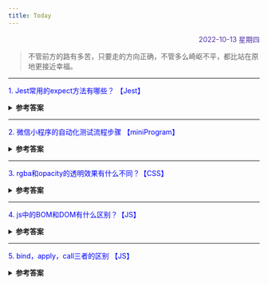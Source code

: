 ```yaml
---
title: Today
---
```


<div align="right" style="color:#512DA8">2022-10-13 星期四</div> 

> 不管前方的路有多苦，只要走的方向正确，不管多么崎岖不平，都比站在原地更接近幸福。

<hr/>
<p style="color:blue">1. Jest常用的expect方法有哪些？ 【Jest】</p>
<details>
<summary><b>参考答案</b></summary>
<p>

- expect(a).toBe(b) 
- expect(a).toEqual(b) 
- expect(a).not.toBe(b)
- expect(a).toBeNull(b)
- expect(a).toBeUndefined()
- expect(a).toBeTruthy()
- expect(a).toBeFalsy()
- expect(a).toContain(b)

</p>
</details>

<hr/>
<p style="color:blue">2. 微信小程序的自动化测试流程步骤  【miniProgram】</p>
<details>
<summary><b>参考答案</b></summary>
<p>
小程序官方的`Automator`模块,提供了启动及连接开发者工具的方法。    

通过connect方法连接到开发工具后，通过 `miniProgram`、`Page` 、`Element`三个模块进行自动化测试。

[简单总结见这里](https://blog.liugezhou.online/032-%E5%B0%8F%E7%A8%8B%E5%BA%8F%E8%87%AA%E5%8A%A8%E5%8C%96%E6%B5%8B%E8%AF%95/)

</p>
</details>

<hr/>
<p style="color:blue">3. rgba和opacity的透明效果有什么不同？【CSS】</p>
<details>
<summary><b>参考答案</b></summary>
<p>

1. 定义
- opacity：取值0-1，0表示完全透明，1表示完全不透明；
- rgba：R表示红色，G表示绿色，B表示蓝色，A表示透明度，取值0-1，0表示完全透明，1表示完全不透明；
2. 区别： 
- opacity作用于元素以及元素内所有内容.    
- rgba（）只作用于元素的颜色或者背景图；    
即opacity会继承父元素的opacity属性，而RGBA设置的元素的后代元素不会继承其属性。

</p>
</details>

<hr/>
<p style="color:blue">4. js中的BOM和DOM有什么区别？【JS】 </p>

<details>
<summary><b>参考答案</b></summary>
<p>
javascript是由三部分构成，ECMAScript，DOM和BOM，根据宿主（浏览器）的不同，具体的表现形式也不尽相同

### BOM是浏览器对象模型 Browser Object Model
- BOM和浏览器关系密切。是浏览器的内置脚本语言。浏览器的很多东西可以通过JavaScript控制的，例如打开新窗口、打开新选项卡（标签页）、关闭页面，把网页设为主页，或加入收藏夹，等等
- BOM由于没有标准，不同的浏览器实现同一功能，可以需要不同的实现方式。对于上面说的功能，不同的浏览器的实现功能所需要的JavaScript代码可能不相同。
- 常用BOM对象:window、Screen、Cookie、XMLHttpRequest、Storage、History、Location、IndexDB、WebWorker等
### DOM是文档对象模型 Document Object Model
- DOM和文档有关，这里的文档指的是网页，也就是HTML文档。网页是由服务器发送给客户端浏览器的，无论用什么浏览器，接收到的HTML都是一样的，所以DOM和浏览器无关，它关注的是网页本身的内容。由于和浏览器关系不大，所以标准就好定了。
- DOM是W3C的标准.
- DOM的作用是将网页转为一个 JavaScript 对象，从而可以用脚本进行各种操作（比如增删内容）。     
浏览器会根据 DOM 模型，将结构化文档（比如 HTML 和 XML）解析成一系列的节点，再由这些节点组成一个树状结构（DOM Tree）。所有的节点和最终的树状结构，都有规范的对外接口。       
DOM 只是一个接口规范，可以用各种语言实现。所以严格地说，DOM 不是 JavaScript 语法的一部分，但是 DOM 操作是 JavaScript 最常见的任务，离开了 DOM，JavaScript 就无法控制网页。

</p>
</details>

<hr/>
<p style="color:blue">5. bind，apply，call三者的区别 【JS】</p>

<details>
<summary><b>参考答案</b></summary>
<p>

- 首先，bind，call，apply的作用都是用来改变this指向的。 
- apply方法接收两个参数，第一个参数是this的指向，第二个参数是函数接收的参数，已数组形式传入，且当第一个参数为null、undefined的时候，this默认指向window对象  
- call方法接收的第一个参数也是this的指向，后面传入的是一个参数列表，其他与apply相同。 
- bind和call方法相似，知识它改变this的指向后不会立即执行，而是返回一个永久改变this指向的函数。

</p>
</details>

<!-- TODO <comment/> -->